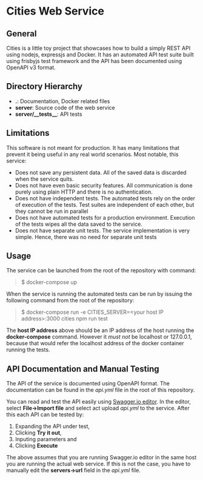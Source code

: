 # Cities Web Service

## General

Cities is a little toy project that showcases how to build a simply
REST API using nodejs, expressjs and Docker. It has an automated API
test suite built using frisbyjs test framework and the API has been
documented using OpenAPI v3 format.

## Directory Hierarchy

- **.**: Documentation, Docker related files
- **server**: Source code of the web service
- **server/\_\_tests\_\_**: API tests


## Limitations

This software is not meant for production. It has many limitations
that prevent it being useful in any real world scenarios. Most
notable, this service:

- Does not save any persistent data. All of the saved data is
  discarded when the service quits.
- Does not have even basic security features. All communication is
  done purely using plain HTTP and there is no authentication.
- Does not have independent tests. The automated tests rely on
  the order of execution of the tests. Test suites are
  independent of each other, but they cannot be run in parallel
- Does not have automated tests for a production environment.
  Execution of the tests wipes all the data saved to the service.
- Does not have separate unit tests. The service implementation is
  very simple. Hence, there was no need for separate unit tests

## Usage

The service can be launched from the root of the repository with command:

> $ docker-compose up

When the service is running the automated tests can be run by issuing
the following command from the root of the repository:

> $ docker-compose run -e CITIES_SERVER=\<your host IP address\>:3000 cities npm run test

The **host IP address** above should be an IP address of the host
running the **docker-compose** command. However it *must not* be
localhost or 127.0.0.1, because that would refer the localhost address
of the docker container running the tests.

## API Documentation and Manual Testing

The API of the service is documented using OpenAPI format. The
documentation can be found in the *api.yml* file in the root of this
repository.

You can read and test the API easily using [Swagger.io
editor](https://editor.swagger.io/). In the editor, select
**File->Import file** and select act upload *api.yml* to the
service. After this each API can be tested by:

1. Expanding the API under test,
1. Clicking **Try it out**,
1. Inputing parameters and
1. Clicking **Execute**

The above assumes that you are running Swagger.io editor in the same
host you are running the actual web service. If this is not the case,
you have to manually edit the **servers->url** field in the *api.yml*
file.
